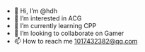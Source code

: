 - 👋 Hi, I’m @hdh
- 👀 I’m interested in ACG
- 🌱 I’m currently learning CPP
- 💞️ I’m looking to collaborate on Gamer
- 📫 How to reach me 1017432382@qq.com

<!---
hd233yui/hd233yui is a ✨ special ✨ repository because its `README.md` (this file) appears on your GitHub profile.
You can click the Preview link to take a look at your changes.
--->
